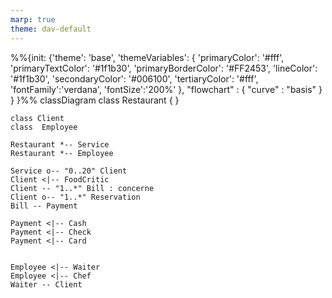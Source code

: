 ```yaml
---
marp: true
theme: dav-default
---
```


<style>
:root {
background-color:#FFF;
font-size:10px;
}
</style>

<div class='mermaid'>
%%{init: {'theme': 'base',
    'themeVariables': {
      'primaryColor': '#fff',
      'primaryTextColor': '#1f1b30',
      'primaryBorderColor': '#FF2453',
      'lineColor': '#1f1b30',
      'secondaryColor': '#006100',
      'tertiaryColor': '#fff',
      'fontFamily':'verdana',
      'fontSize':'200%'
    }, 
    "flowchart" : { "curve" : "basis" } 
} }%%
classDiagram
    class Restaurant {
    }

    class Client
    class  Employee

    Restaurant *-- Service
    Restaurant *-- Employee

    Service o-- "0..20" Client
    Client <|-- FoodCritic
    Client -- "1..*" Bill : concerne
    Client o-- "1..*" Reservation
    Bill -- Payment

    Payment <|-- Cash
    Payment <|-- Check
    Payment <|-- Card


    Employee <|-- Waiter
    Employee <|-- Chef
    Waiter -- Client

</div>

